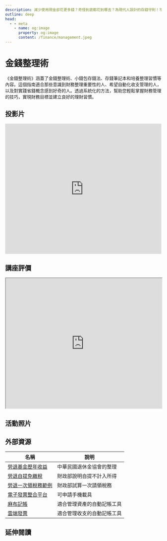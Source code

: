 ```yaml
---
description: 減少使用現金卻花更多錢？奇怪到底都花到哪去？為現代人設計的存錢守則！不知不覺就有節餘
outline: deep
head:
  - - meta
    - name: og:image
      property: og:image
      content: /finance/management.jpeg
---
```


# 金錢整理術

《金錢整理術》涵蓋了金錢整理術、小錢包存錢法、存錢筆記本和培養整理習慣等內容。這個指南適合那些意識到財務整理重要性的人、希望自動化收支管理的人，以及對實踐省錢概念感到好奇的人。透過系統化的方法，幫助您輕鬆掌握財務管理的技巧，實現財務目標並建立良好的理財習慣。

## 投影片

<iframe src="https://docs.google.com/presentation/d/e/2PACX-1vQmCUJNXjyzyGaPc6_NXyjwmAshXjLOjfcG-fJrUb7XdVdEZhI2w_dD0WI0vwmf_cfOmoy3zKsNlTpz/embed?start=false&loop=false&delayms=3000" frameborder="0" width="100%" height="420" allowfullscreen="true" mozallowfullscreen="true" webkitallowfullscreen="true"></iframe>

## 講座評價

<iframe src="https://docs.google.com/spreadsheets/d/e/2PACX-1vS-dd3TtGo9ZL7PyKHDVIRIBC0TvbzSP6rrjnQZTtQ_pyZJw7pDIR1opRm8f-ZaShvJb-0OKIA_5U0Z/pubhtml?widget=true&amp;headers=false" width="100%" height="420"></iframe>

## 活動照片

<Photos v-model="photoItems"></Photos>

## 外部資源

<table>
    <thead>
        <tr>
            <th>名稱</th>
            <th>說明</th>
        </tr>
    </thead>
    <tbody>
        <tr>
            <td>
                <a href="https://www.pension.org.tw/index.php/2018-10-03-15-11-09/2019-02-13-00-01-00" target="_blank">
                   勞退基金歷年收益
                </a>
            </td>
            <td>中華民國退休金協會的整理</td>
        </tr>
        <tr>
            <td>
                <a href="https://www.etax.nat.gov.tw/etwmain/tax-info/understanding/tax-q-and-a/national/individual-income-tax/taxation-scope/which-income/QOzOq69" target="_blank">
                   勞退自提免繳稅
                </a>
            </td>
            <td>財政部說明自提不計入所得</td>
        </tr>
        <tr>
            <td>
                <a href="https://www.etax.nat.gov.tw/etwmain/tax-info/understanding/tax-knowledge/WDNAx2Y" target="_blank">
                   勞退一次領稅務範例
                </a>
            </td>
            <td>財政部試算一次請領稅務</td>
        </tr>
        <tr>
            <td>
                <a href="https://www.einvoice.nat.gov.tw/APCONSUMER/BTC501W/" target="_blank">
                   電子發票整合平台
                </a>
            </td>
            <td>可申請手機載具</td>
        </tr>
        <tr>
            <td>
                <a href="https://moneybook.com.tw/" target="_blank">
                   麻布記帳
                </a>
            </td>
            <td>適合管理資產的自動記帳工具</td>
        </tr>
         <tr>
            <td>
                <a href="https://www.ecloudlife.com/w/" target="_blank">
                   雲端發票
                </a>
            </td>
            <td>適合管理收支的自動記帳工具</td>
        </tr>
    </tbody>
</table>

## 延伸閱讀

<Books :modelValue="bookItems"></Books>

<script setup>
import Books from '../components/books.vue'
import Photos from '../components/photos.vue'
const bookItems = [
    {
        id: '11100923100',
        name: '行動支付時代的金錢整理術',
        desc: `<p>減少使用現金卻花更多錢？奇怪到底都花到哪去
為現代人設計的存錢守則！不知不覺就有節餘

<ol>
<li>行動支付、電子錢包、信用卡，全部都要當成隱形負債。</li>
<li>需要跟想要有分清楚嗎？支付習慣改變後的腦衝花錢最可怕。</li>
<li>錢包晚安曲：換成小錢包就存得了錢！並在一天的尾聲整理它。</li>
<li>偷學怦然心動的整理魔法：丟棄囤積雜物也能改善家庭財務。</li>
<li>有計畫性的浪費：別讓存錢成為痛苦，正確的浪費才是幸福。</li></ol>
`,
    },
]

const photoItems = [
    {
        src: "https://storage.googleapis.com/public.econ-sense.com/finance/management/1724647114048_344.webp",
        alt: "說書",
    },
    {
        src: "https://storage.googleapis.com/public.econ-sense.com/finance/management/1724647114120_344.webp",
        alt: "破題",
    },
    {
        src: "https://storage.googleapis.com/public.econ-sense.com/finance/management/1724647113757_344.webp",
        alt: "頒獎",
    },
    {
        src: "https://storage.googleapis.com/public.econ-sense.com/finance/management/1724647113986_344.webp",
        alt: "合照",
    },
]
</script>
